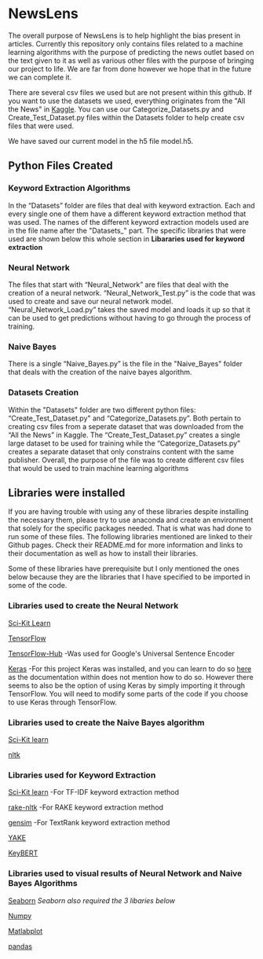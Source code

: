 # NewsLens

The overall purpose of NewsLens is to help highlight the bias present in articles. Currently this repository only contains files related to a machine learning algorithms with the purpose of predicting the news outlet based on the text given to it as well as various other files with the purpose of bringing our project to life. We are far from done however we hope that in the future we can complete it.

There are several csv files we used but are not present within this github. If you want to use the datasets we used, everything originates from the "All the News" in [Kaggle](https://www.kaggle.com/snapcrack/all-the-news). You can use our Categorize_Datasets.py and Create_Test_Dataset.py files within the Datasets folder to help create csv files that were used.

We have saved our current model in the h5 file model.h5.



## Python Files Created

### Keyword Extraction Algorithms
In the “Datasets” folder are files that deal with keyword extraction. Each and every single one of them have a different keyword extraction method that was used. The names of the different keyword extraction models used are in the file name after the "Datasets_" part. The specific libraries that were used are shown below this whole section in **Libararies used for keyword extraction**

### Neural Network
The files that start with “Neural_Network” are files that deal with the creation of a neural network. “Neural_Network_Test.py” is the code that was used to create and save our neural network model. “Neural_Network_Load.py” takes the saved model and loads it up so that it can be used to get predictions without having to go through the process of training. 

### Naive Bayes
There is a single “Naive_Bayes.py” is the file in the "Naive_Bayes" folder that deals with the creation of the naive bayes algorithm.

### Datasets Creation
Within the "Datasets" folder are two different python files: “Create_Test_Dataset.py" and “Categorize_Datasets.py”. Both pertain to creating csv files from a seperate dataset that was downloaded from the “All the News” in Kaggle. The “Create_Test_Dataset.py” creates a single large dataset to be used for training while the “Categorize_Datasets.py” creates a separate dataset that only constrains content with the same publisher. Overall, the purpose of the file was to create different csv files that would be used to train machine learning algorithms


## Libraries were installed
If you are having trouble with using any of these libraries despite installing the necessary them, please try to use anaconda and create an environment that solely for the specific packages needed. That is what was had done to run some of these files. The following libraries mentioned are linked to their Github pages. Check their README.md for more information and links to their documentation as well as how to install their libraries. 

Some of these libraries have prerequisite but I only mentioned the ones below because they are the libraries that I have specified to be imported in some of the code. 

### Libraries used to create the Neural Network
[Sci-Kit Learn](https://github.com/scikit-learn/scikit-learn)

[TensorFlow](https://github.com/tensorflow/tensorflow/)

[TensorFlow-Hub](https://github.com/tensorflow/hub)
-Was used for Google's Universal Sentence Encoder

[Keras](https://github.com/keras-team/keras)
-For this project Keras was installed, and you can learn to do so [here](https://pypi.org/project/keras/) as the documentation within does not mention how to do so. However there seems to also be the option of using Keras by simply importing it through TensorFlow. You will need to modify some parts of the code if you choose to use Keras through TensorFlow.

### Libraries used to create the Naive Bayes algorithm
[Sci-Kit learn](https://github.com/scikit-learn/scikit-learn)

[nltk](https://github.com/nltk/nltk)

### Libraries used for Keyword Extraction
[Sci-Kit learn](https://github.com/scikit-learn/scikit-learn)
-For TF-IDF keyword extraction method

[rake-nltk](https://github.com/csurfer/rake-nltk)
-For RAKE keyword extraction method

[gensim](https://github.com/RaRe-Technologies/gensim)
-For TextRank keyword extraction method

[YAKE](https://github.com/LIAAD/yake)

[KeyBERT](https://github.com/MaartenGr/KeyBERT)

### Libraries used to visual results of Neural Network and Naive Bayes Algorithms
[Seaborn](https://github.com/mwaskom/seaborn) *Seaborn also required the 3 libaries below*

[Numpy](https://github.com/numpy/numpy)

[Matlabplot](https://github.com/matplotlib/matplotlib)

[pandas](https://github.com/pandas-dev/pandas)